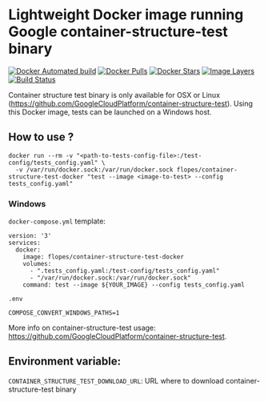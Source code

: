 # Lightweight Docker image running Google container-structure-test binary

[![Docker Automated build](https://img.shields.io/docker/automated/flopes/container-structure-test-docker.svg)](https://hub.docker.com/r/flopes/container-structure-test-docker)
[![Docker Pulls](https://img.shields.io/docker/pulls/flopes/container-structure-test-docker.svg)](https://hub.docker.com/r/flopes/container-structure-test-docker)
[![Docker Stars](https://img.shields.io/docker/stars/flopes/container-structure-test-docker.svg)](https://hub.docker.com/r/flopes/container-structure-test-docker/)
[![Image Layers](https://images.microbadger.com/badges/image/flopes/container-structure-test-docker.svg)](https://microbadger.com/images/flopes/container-structure-test-docker "Get your own image badge on microbadger.com")
[![Build Status](https://travis-ci.org/f-lopes/container-structure-test-docker.svg?branch=master)](https://travis-ci.org/f-lopes/container-structure-test-docker)

Container structure test binary is only available for OSX or Linux (https://github.com/GoogleCloudPlatform/container-structure-test). Using this Docker image, tests can be launched on a Windows host.

## How to use ?

```
docker run --rm -v "<path-to-tests-config-file>:/test-config/tests_config.yaml" \
  -v /var/run/docker.sock:/var/run/docker.sock flopes/container-structure-test-docker "test --image <image-to-test> --config tests_config.yaml"
```

### Windows

`docker-compose.yml` template:
```
version: '3'
services:
  docker:
    image: flopes/container-structure-test-docker
    volumes:
      - ".tests_config.yaml:/test-config/tests_config.yaml"
      - "/var/run/docker.sock:/var/run/docker.sock"
    command: test --image ${YOUR_IMAGE} --config tests_config.yaml
```

`.env`
```
COMPOSE_CONVERT_WINDOWS_PATHS=1
```

More info on container-structure-test usage: https://github.com/GoogleCloudPlatform/container-structure-test.

## Environment variable:
`CONTAINER_STRUCTURE_TEST_DOWNLOAD_URL`: URL where to download container-structure-test binary
